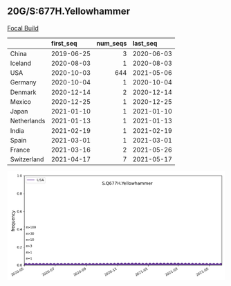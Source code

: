 

## 20G/S:677H.Yellowhammer
[Focal Build](https://nextstrain.org/groups/neherlab/ncov/S.Q677H.Yellowhammer?c=gt-S_677&f_country=USA)

|             | first_seq   |   num_seqs | last_seq   |
|:------------|:------------|-----------:|:-----------|
| China       | 2019-06-25  |          3 | 2020-06-03 |
| Iceland     | 2020-08-03  |          1 | 2020-08-03 |
| USA         | 2020-10-03  |        644 | 2021-05-06 |
| Germany     | 2020-10-04  |          1 | 2020-10-04 |
| Denmark     | 2020-12-14  |          2 | 2020-12-14 |
| Mexico      | 2020-12-25  |          1 | 2020-12-25 |
| Japan       | 2021-01-10  |          1 | 2021-01-10 |
| Netherlands | 2021-01-13  |          1 | 2021-01-13 |
| India       | 2021-02-19  |          1 | 2021-02-19 |
| Spain       | 2021-03-01  |          1 | 2021-03-01 |
| France      | 2021-03-16  |          2 | 2021-05-26 |
| Switzerland | 2021-04-17  |          7 | 2021-05-17 |

![Overall trends S.Q677H.Yellowhammer](/overall_trends_figures/overall_trends_S.Q677H.Yellowhammer.png)